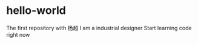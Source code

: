 # hello-world
The first repository with 杨超
I am a industrial designer
Start learning code right now
